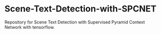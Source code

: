 # Scene-Text-Detection-with-SPCNET
Repository for Scene Text Detection with Supervised Pyramid Context Network with tensorflow.
